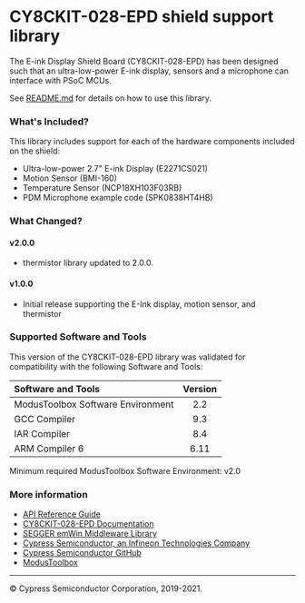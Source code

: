 # CY8CKIT-028-EPD shield support library
The E-ink Display Shield Board (CY8CKIT-028-EPD) has been designed such that an ultra-low-power E-ink display, sensors and a microphone can interface with PSoC MCUs.

See [README.md](README.md) for details on how to use this library.

### What's Included?
This library includes support for each of the hardware components included on the shield:

* Ultra-low-power 2.7" E-ink Display (E2271CS021)
* Motion Sensor (BMI-160)
* Temperature Sensor (NCP18XH103F03RB)
* PDM Microphone example code (SPK0838HT4HB)

### What Changed?
#### v2.0.0
* thermistor library updated to 2.0.0.
#### v1.0.0
* Initial release supporting the E-Ink display, motion sensor, and thermistor

### Supported Software and Tools
This version of the CY8CKIT-028-EPD library was validated for compatibility with the following Software and Tools:

| Software and Tools                        | Version |
| :---                                      | :----:  |
| ModusToolbox Software Environment         | 2.2     |
| GCC Compiler                              | 9.3     |
| IAR Compiler                              | 8.4     |
| ARM Compiler 6                            | 6.11    |

Minimum required ModusToolbox Software Environment: v2.0

### More information

* [API Reference Guide](https://cypresssemiconductorco.github.io/CY8CKIT-028-EPD/html/index.html)
* [CY8CKIT-028-EPD Documentation](https://www.cypress.com/documentation/development-kitsboards/e-ink-display-shield-board-cy8ckit-028-epd)
* [SEGGER emWin Middleware Library](https://github.com/cypresssemiconductorco/emwin)
* [Cypress Semiconductor, an Infineon Technologies Company](http://www.cypress.com)
* [Cypress Semiconductor GitHub](https://github.com/cypresssemiconductorco)
* [ModusToolbox](https://www.cypress.com/products/modustoolbox-software-environment)

---
© Cypress Semiconductor Corporation, 2019-2021.